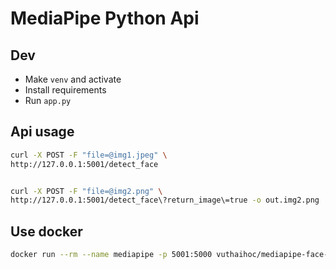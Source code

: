 # MediaPipe Python Api

## Dev

- Make `venv` and activate
- Install requirements
- Run `app.py`

## Api usage

```bash
curl -X POST -F "file=@img1.jpeg" \
http://127.0.0.1:5001/detect_face


curl -X POST -F "file=@img2.png" \
http://127.0.0.1:5001/detect_face\?return_image\=true -o out.img2.png

```

## Use docker

```bash
docker run --rm --name mediapipe -p 5001:5000 vuthaihoc/mediapipe-face-detect-api
```